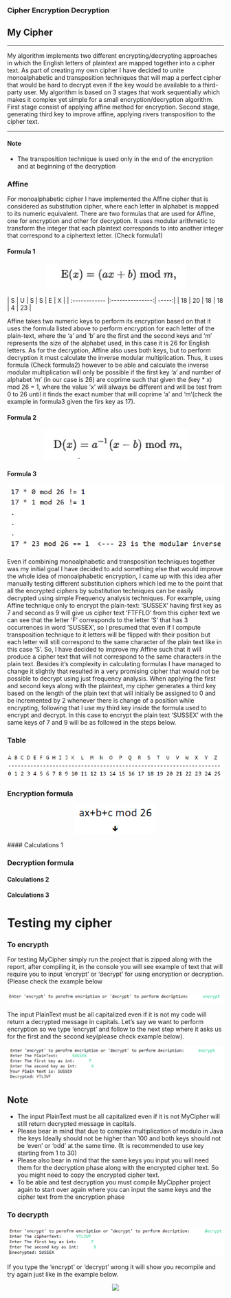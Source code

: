 ### Cipher Encryption Decryption
 
## My Cipher

------


My algorithm implements two different encrypting/decrypting approaches in which the English letters of plaintext are mapped together into a cipher text. As part of creating my own cipher I have decided to unite monoalphabetic and transposition techniques that will map a perfect cipher that would be hard to decrypt even if the key would be available to a third-party user. My algorithm is based on 3 stages that work sequentially which makes it complex yet simple for a small encryption/decryption algorithm. First stage consist of applying affine method for encryption. Second stage, generating third key to improve affine, applying rivers transposition to the cipher text.

------
#### Note
* The transposition technique is used only in the end of the encryption and at beginning of the decryption


### Affine
For monoalphabetic cipher I have implemented the Affine cipher that is considered as substitution cipher, where each letter in alphabet is mapped to its numeric equivalent. There are two formulas that are used for Affine, one for encryption and other for decryption. It uses modular arithmetic to transform the integer that each plaintext corresponds to into another integer that correspond to a ciphertext letter. (Check formula1)
#### Formula 1

<p align="center"><img src = "images/formula1.PNG" ></p>

| S | U  |  S |   S |  E | X |
| :------------ |:---------------:| -----:|
| 18  | 20  | 18 | 18 | 4 | 23 |

Affine takes two numeric keys to perform its encryption based on that it uses the formula listed above to perform encryption for each letter of the plain-text, where the ‘a’ and ‘b’ are the first and the second keys and ‘m’ represents the size of the alphabet used, in this case it is 26 for English letters.
As for the decryption, Affine also uses both keys, but to perform decryption it must calculate the inverse modular multiplication. Thus, it uses formula (Check formula2) however to be able and calculate the inverse modular multiplication will only be possible if the first key ‘a’ and number of alphabet ‘m’ (in our case is 26) are coprime such that given the (key * x) mod 26 = 1, where the value ‘x’ will always be different and will be test from 0 to 26 until it finds the exact number that will coprime ‘a’ and ‘m’(check the example in formula3 given the firs key as 17).
#### Formula 2

<p align="center"><img src = "images/formula2.PNG" ></p>

#### Formula 3

<p align="center"><img src = "images/formula3.PNG" ></p>

Even if combining monoalphabetic and transposition techniques together was my initial goal I have decided to add something else that would improve the whole idea of monoalphabetic encryption, I came up with this idea after manually testing different substitution ciphers which led me to the point that all the encrypted ciphers by substitution techniques can be easily decrypted using simple
Frequency analysis techniques. For example, using Affine technique only to encrypt the plain-text: ‘SUSSEX’ having first key as 7 and second as 9 will give us cipher text ‘FTFFLO’ from this cipher text we can see that the letter ‘F’ corresponds to the letter ‘S’ that has 3 occurrences in word ‘SUSSEX’, so I presumed that even if I compute transposition technique to it letters will be flipped with their position but each letter will still correspond to the same character of the plain text like in this case ‘S’. So, I have decided to improve my Affine such that it will produce a cipher text that will not correspond to the same characters in the plain text. Besides it’s complexity in calculating formulas I have managed to change it slightly that resulted in a very promising cipher that would not be possible to decrypt using just frequency analysis. When applying the first and second keys along with the plaintext, my cipher generates a third key based on the length of the plain text that will initially be assigned to 0 and be incremented by 2 whenever there is change of a position while encrypting, following that I use my third key inside the formula used to encrypt and decrypt. In this case to encrypt the plain text ‘SUSSEX’ with the same keys of 7 and 9 will be as followed in the steps below.

### Table
<p align="center"><img src = "images/table.PNG" ></p>

### Encryption formula

<p align="center"><img src = "images/Encryptionformula.PNG" ></p>
#### Calculations 1


### Decryption formula


#### Calculations 2 
#### Calculations 3


# Testing my cipher

### To encrypth
For testing MyCipher simply run the project that is zipped along with the report, after compiling it, in the console you will see example of text that will require you to input ‘encrypt’ or ‘decrypt’ for using encryption or decryption. (Please check the example below
<p align="center"><img src = "images/keyenter.PNG" ></p>

The input PlainText must be all capitalized even if it is not my code will return a decrypted message in capitals.
Let’s say we want to perform encryption so we type ‘encrypt’ and follow to the next step where it asks us for the first and the second key(please check example below).

<p align="center"><img src = "images/encrypted.PNG" ></p>

## Note

* The input PlainText must be all capitalized even if it is not MyCipher will still return decrypted message in capitals.
* Please bear in mind that due to complex multiplication of modulo in Java the keys Ideally should not be higher than 100 and both keys should not be ‘even’ or ‘odd’ at the same time. (It is recommended to use key starting from 1 to 30)
* Please also bear in mind that the same keys you input you will need them for the decryption phase along with the encrypted cipher text. So you might need to copy the encrypted cipher text.
* To be able and test decryption you must compile MyCippher project again to start over again where you can input the same keys and the cipher text from the encryption phase

### To decrypth
<p align="center"><img src = "images/decrypt.PNG" ></p>

If you type the ‘encrypt’ or ‘decrypt’ wrong it will show you recompile and try again just like in the example below.

<p align="center"><img src = "images/decrypted.PNG" ></p>



